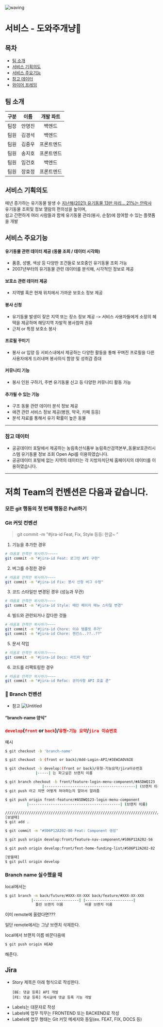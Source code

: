 ![waving](https://capsule-render.vercel.app/api?type=waving&height=200&text=🎉BigData_A302팀🎉&fontAlign=50&fontAlignY=40&color=gradient)

# 서비스 - 도와주개냥🐾

## 목차

- [팀 소개](#팀-소개)
- [서비스 기획의도](#서비스-기획의도)
- [서비스 주요기능](#서비스-주요기능)
- [참고 데이터](#참고-데이터)
- [와이어 프레임](https://www.figma.com/file/CmLKh06fIyJd4xmydRdFs5/%EC%84%9C%EC%9A%B8-3%EB%B0%98-2%ED%8C%80?node-id=2%3A7)

## 팀 소개

| 구분 | 이름   | 개발 파트  |
| ---- | ------ | :--------: |
| 팀장 | 안영진 |   백엔드   |
| 팀원 | 김경석 |   백엔드   |
| 팀원 | 김중우 | 프론트엔드 |
| 팀원 | 송지호 | 프론트엔드 |
| 팀원 | 임건호 |   백엔드   |
| 팀원 | 장효정 | 프론트엔드 |

## 서비스 기획의도

매년 증가하는 유기동물 발생 수 [지난해(2021) 유기동물 13만 마리… 21%는 안락사](https://futurechosun.com/archives/55827)<br/>
유기동물 조회및 정보 열람의 편의성을 높이며,<br/>
쉽고 간편하게 여러 사람들과 함께 유기동물 관리(봉사, 순찰)에 참여할 수 있는 플랫폼을 개발

## 서비스 주요기능

#### 유기동물 관련 데이터 제공 (동물 조회 / 데이터 시각화)

- 품종, 성별, 색상 등 다양한 조건들로 보호중인 유기동물 조회 가능
- 2007년부터의 유기동물 관련 데이터를 분석해, 시각적인 정보로 제공

#### 보호소 관련 데이터 제공

- 지역별 혹은 현재 위치에서 가까운 보호소 정보 제공

#### 봉사 신청

- 유기동물 발생이 잦은 지역 또는 장소 정보 제공 -> 서비스 사용자들에게 소정의 혜택을 제공하며 해당지역 자발적 봉사참여 권유
- 근처 or 특정 보호소 봉사

#### 프로필 꾸미기

- 봉사 or 입양 등 서비스내에서 제공하는 다양한 활동을 통해 꾸며진 프로필을 다른 사용자에게 드러내며 봉사의식 함양 및 성취감 증대

#### 커뮤니티 기능

- 봉사 인원 구하기, 주변 유기동물 신고 등 다양한 커뮤니티 활동 가능

#### 추가될 수 있는 기능

- 구조 동물 관련 데이터 분석 정보 제공
- 애견 관련 서비스 정보 제공(병원, 약국, 카페 등등)
- 분석 자료를 통해서 유기 확률이 높은 동물

<hr>

### 참고 데이터

- 공공데이터 포탈에서 제공하는 농림축산식품부 농림축산검역본부\_동물보호관리시스템 유기동물 정보 조회 Open Api를 이용하였습니다.
- 공공데이터 포털에 없는 지역의 데이터는 각 지방자치단체 홈페이지의 데이터를 이용하였습니다.

---

# 저희 Team의 컨벤션은 다음과 같습니다.

### 모든 git 행동의 첫 번째 행동은 Pull하기

### Git 커밋 컨벤션

> git commit -m "#jira-id Feat, Fix, Style 등등: 한글~ ”

1. 기능을 추가한 경우

```bash
# 따옴표 안쪽만 복사하기~~~~~
git commit -m "#jira-id Feat: 로그인 API 구현"
```

2. 버그를 수정한 경우

```bash
# 따옴표 안쪽만 복사하기~~~~
git commit -m "#jira-id Fix: 봉사 신청 버그 수정"
```

3. 코드 스타일만 변경된 경우 (성능과 무관)

```bash
# 따옴표 안쪽만 복사하기~~~~
git commit -m "#jira-id Style: 메인 페이지 메뉴 스타일 변경"
```

4. 빌드와 관련되거나 잡다한 것들

```bash
# 따옴표 안쪽만 복사하기~~~~
git commit -m "#jira-id Chore: 이슈 템플릿 추가"
git commit -m "#jira-id Chore: 젠킨스..??..??"
```

5. 문서 작업

```bash
# 따옴표 안쪽만 복사하기~~~~
git commit -m "#jira-id Docs: 리드미 작성"
```

6. 코드를 리팩토링한 경우

```bash
# 따옴표 안쪽만 복사하기~~~~
git commit -m "#jira-id Refac: 공지사항 API 호출 콛"
```

### 🌳 Branch 컨벤션

- 참고
  ![Untitled](/uploads/f9f5ddd46f5f49b8e10540ac442387dd/Untitled.png)

#### “branch-name 양식”

### <span style="color:red">`develop`</span>(<span style="color:red">`front` </span>or <span style="color:red">`back`</span>)/<span style="color:red">`유형`</span>-<span style="color:red">`기능 요약`</span>/<span style="color:red">`jira 이슈번호`</span>

예시

```bash
$ git checkout -b 'branch-name'

$ git checkout -b (front or back)/Add-Login-API/#3EWIAOVAIE

$ git checkout -b develop:(front or back)/유형-기능요약/jira이슈번호
	          |-----| 는 파고싶은 브랜치 이름

$ git branch checkout -b front/feature-login-menu-component/#ASDWQ123
		         |------------------------------------------| (브랜치 이름)
$ git push 라고 치면 어떻게 쳐야하는지 알아서 알려줌

$ git push origin front-feature/#ASDWQ123-login-menu-component
		  |------------------------------------------| (브랜치 이름)

/////////////////////////////////////////////////////////////////////////////////
[보낼때]
$ git add .

$ git commit -m "#S06P12A202-80 Feat: Component 생성"

$ git push origin develop:front/feature-nav-component/#S06P12A202-56

$ git push origin develop:front/fest-home-funding-list/#S06P12A202-82

[받을때]
$ git pull origin develop
```

### Branch name 실수했을 때

local에서는

```bash
$ git branch -m back/future/#XXX-XX-XXX back/feature/#XXX-XX-XXX
	        |---------------------| |----------------------|
		      틀린 브랜치 이름          바꿀 브랜치 이름
```

이미 remote에 올렸다면???

일단 remote에서는 그냥 브랜치 삭제한다.

local에서 브랜치 이름 바꾼다음에

```bash
$ git push origin HEAD
```

해준다.

## Jira

- Story 제목은 아래 형식으로 작성한다.
  ```text
  [BE: 댓글 등록] API 개발
  [FE: 댓글 등록] 게시글에 댓글 등록 기능 개발
  ```
- Labels는 대문자로 작성
- Labels에 업무 직무는 FRONTEND 또는 BACKEND로 작성
- Labels에 업무 형태는 Git 커밋 메세지와 동일(ex. FEAT, FIX, DOCS 등)
